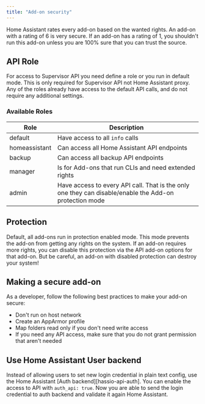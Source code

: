 ```yaml
---
title: "Add-on security"
---
```


Home Assistant rates every add-on based on the wanted rights. An add-on with a rating of 6 is very secure. If an add-on has a rating of 1, you shouldn't run this add-on unless you are 100% sure that you can trust the source.

## API Role

For access to Supervisor API you need define a role or you run in default mode. This is only required for Supervisor API not Home Assistant proxy. Any of the roles already have access to the default API calls, and do not require any additional settings.

### Available Roles

| Role | Description |
|------|-------------|
| default | Have access to all `info` calls |
| homeassistant | Can access all Home Assistant API endpoints |
| backup | Can access all backup API endpoints |
| manager | Is for Add-ons that run CLIs and need extended rights |
| admin | Have access to every API call. That is the only one they can disable/enable the Add-on protection mode |

## Protection

Default, all add-ons run in protection enabled mode. This mode prevents the add-on from getting any rights on the system. If an add-on requires more rights, you can disable this protection via the API add-on options for that add-on. But be careful, an add-on with disabled protection can destroy your system!

## Making a secure add-on

As a developer, follow the following best practices to make your add-on secure:

- Don't run on host network
- Create an AppArmor profile
- Map folders read only if you don't need write access
- If you need any API access, make sure that you do not grant permission that aren't needed

## Use Home Assistant User backend

Instead of allowing users to set new login credential in plain text config, use the Home Assistant [Auth backend][hassio-api-auth]. You can enable the access to API with `auth_api: true`. Now you are able to send the login credential to auth backend and validate it again Home Assistant.

[supervisor-api-auth]: /api/supervisor/endpoints.md#auth
